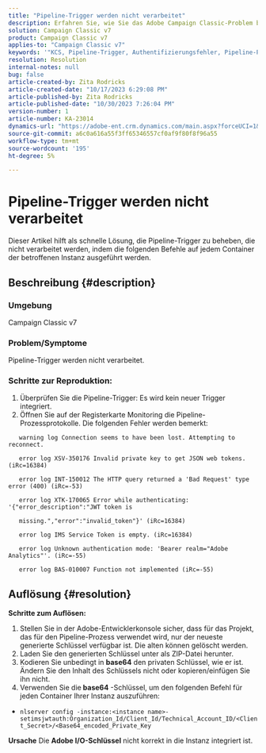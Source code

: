```yaml
---
title: "Pipeline-Trigger werden nicht verarbeitet"
description: Erfahren Sie, wie Sie das Adobe Campaign Classic-Problem beheben, bei dem die Pipeline-Trigger nicht verarbeitet werden.
solution: Campaign Classic v7
product: Campaign Classic v7
applies-to: "Campaign Classic v7"
keywords: '"KCS, Pipeline-Trigger, Authentifizierungsfehler, Pipeline-Protokollfehler. “'
resolution: Resolution
internal-notes: null
bug: false
article-created-by: Zita Rodricks
article-created-date: "10/17/2023 6:29:08 PM"
article-published-by: Zita Rodricks
article-published-date: "10/30/2023 7:26:04 PM"
version-number: 1
article-number: KA-23014
dynamics-url: "https://adobe-ent.crm.dynamics.com/main.aspx?forceUCI=1&pagetype=entityrecord&etn=knowledgearticle&id=38b6740c-1b6d-ee11-8df0-6045bd006239"
source-git-commit: a6c0a616a55f3ff65346557cf0af9f80f8f96a55
workflow-type: tm+mt
source-wordcount: '195'
ht-degree: 5%

---
```


# Pipeline-Trigger werden nicht verarbeitet


Dieser Artikel hilft als schnelle Lösung, die Pipeline-Trigger zu beheben, die nicht verarbeitet werden, indem die folgenden Befehle auf jedem Container der betroffenen Instanz ausgeführt werden.

## Beschreibung {#description}


### <b>Umgebung</b>

Campaign Classic v7



### <b>Problem/Symptome</b>

Pipeline-Trigger werden nicht verarbeitet.

### <b>Schritte zur Reproduktion:</b>

1. Überprüfen Sie die Pipeline-Trigger: Es wird kein neuer Trigger integriert.
2. Öffnen Sie auf der Registerkarte Monitoring die Pipeline-Prozessprotokolle. Die folgenden Fehler werden bemerkt:




`   warning log Connection seems to have been lost. Attempting to reconnect.`

`   error log XSV-350176 Invalid private key to get JSON web tokens. (iRc=16384)`

`   error log INT-150012 The HTTP query returned a 'Bad Request' type error (400) (iRc=-53)`

`   error log XTK-170065 Error while authenticating: '{"error_description":"JWT token is`

`   missing.","error":"invalid_token"}' (iRc=16384)`

`   error log IMS Service Token is empty. (iRc=16384)`

`   error log Unknown authentication mode: 'Bearer realm="Adobe Analytics"'. (iRc=-55)`

`   error log BAS-010007 Function not implemented (iRc=-55)`


## Auflösung {#resolution}

<b>Schritte zum Auflösen:</b>
1. Stellen Sie in der Adobe-Entwicklerkonsole sicher, dass für das Projekt, das für den Pipeline-Prozess verwendet wird, nur der neueste generierte Schlüssel verfügbar ist. Die alten können gelöscht werden.
2. Laden Sie den generierten Schlüssel unter als ZIP-Datei herunter.
3. Kodieren Sie unbedingt in <b>base64</b> den privaten Schlüssel, wie er ist. Ändern Sie den Inhalt des Schlüssels nicht oder kopieren/einfügen Sie ihn nicht.
4. Verwenden Sie die<b> base64</b> -Schlüssel, um den folgenden Befehl für jeden Container Ihrer Instanz auszuführen:


- `nlserver config -instance:<instance name>-setimsjwtauth:Organization_Id/Client_Id/Technical_Account_ID/<Client_Secret>/<Base64_encoded_Private_Key`

<b>Ursache</b>
Die <b>Adobe I/O-Schlüssel</b> nicht korrekt in die Instanz integriert ist.
